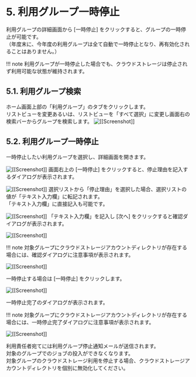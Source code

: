 # 5. 利用グループ一時停止

利用グループの詳細画面から [一時停止] をクリックすると、グループの一時停止が可能です。  
（年度末に、今年度の利用グループは全て自動で一時停止となり、再有効化されることはありません。）

!!! note
    利用グループが一時停止した場合でも、クラウドストレージは停止されず利用可能な状態が維持されます。

## 5.1. 利用グループ検索

ホーム画面上部の「利用グループ」のタブをクリックします。  
リストビューを変更あるいは、リストビューを「すべて選択」に変更し画面右の検索バーからグループを検索します。
![[[Screenshot]]](img/5_01_A.png)

## 5.2. 利用グループ一時停止

一時停止したい利用グループを選択し、詳細画面を開きます。

![[[Screenshot]]](img/5_02_A.png)
画面右上の [一時停止] をクリックすると、停止理由を記入するダイアログが表示されます。

![[[Screenshot]]](img/5_02_B.png)
選択リストから「停止理由」を選択した場合、選択リストの値が「テキスト入力欄」に転記されます。  
「テキスト入力欄」に直接記入も可能です。

![[[Screenshot]]](img/5_02_C.png)
「テキスト入力欄」を記入し [次へ] をクリックすると確認ダイアログが表示されます。

![[[Screenshot]]](img/5_02_D.png)

!!! note
    対象グループにクラウドストレージアカウントディレクトリが存在する場合には、確認ダイアログに注意事項が表示されます。

![[[Screenshot]]](img/5_02_F.png)

一時停止する場合は [一時停止] をクリックします。

![[[Screenshot]]](img/5_02_E.png)

一時停止完了のダイアログが表示されます。

!!! note
    対象グループにクラウドストレージアカウントディレクトリが存在する場合には、一時停止完了ダイアログに注意事項が表示されます。

![[[Screenshot]]](img/5_02_G.png)

利用責任者宛てには利用グループ停止通知メールが送信されます。  
対象のグループでのジョブの投入ができなくなります。  
対象グループのクラウドストレージ利用を停止する場合、クラウドストレージアカウントディレクトリを個別に無効化してください。